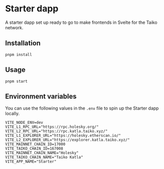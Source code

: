 # Starter dapp

A starter dapp set up ready to go to make frontends in Svelte for the Taiko network.

## Installation

`pnpm install`

## Usage

`pnpm start`

## Environment variables

You can use the following values in the `.env` file to spin up the Starter dapp locally.

```
VITE_NODE_ENV=dev
VITE_L1_RPC_URL="https://rpc.holesky.org/"
VITE_L2_RPC_URL="https://rpc.katla.taiko.xyz/"
VITE_L1_EXPLORER_URL="https://holesky.etherscan.io/"
VITE_L2_EXPLORER_URL="https://explorer.katla.taiko.xyz/"
VITE_MAINNET_CHAIN_ID=17000
VITE_TAIKO_CHAIN_ID=167008
VITE_MAINNET_CHAIN_NAME="Holesky"
VITE_TAIKO_CHAIN_NAME="Taiko Katla"
VITE_APP_NAME="Starter"
```
